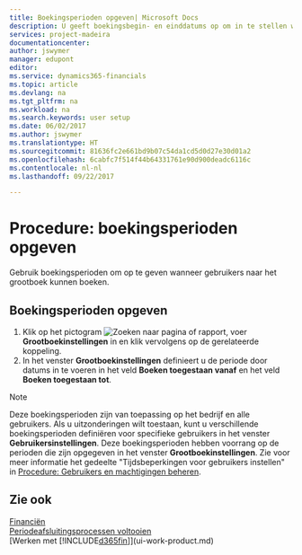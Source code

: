 ```yaml
---
title: Boekingsperioden opgeven| Microsoft Docs
description: U geeft boekingsbegin- en einddatums op om in te stellen wanneer gebruikers naar het grootboek kunnen boeken.
services: project-madeira
documentationcenter: 
author: jswymer
manager: edupont
editor: 
ms.service: dynamics365-financials
ms.topic: article
ms.devlang: na
ms.tgt_pltfrm: na
ms.workload: na
ms.search.keywords: user setup
ms.date: 06/02/2017
ms.author: jswymer
ms.translationtype: HT
ms.sourcegitcommit: 81636fc2e661bd9b07c54da1cd5d0d27e30d01a2
ms.openlocfilehash: 6cabfc7f514f44b64331761e90d900deadc6116c
ms.contentlocale: nl-nl
ms.lasthandoff: 09/22/2017

---
```

# <a name="how-to-specify-posting-periods"></a>Procedure: boekingsperioden opgeven
Gebruik boekingsperioden om op te geven wanneer gebruikers naar het grootboek kunnen boeken.  

## <a name="to-specify-posting-periods"></a>Boekingsperioden opgeven
1. Klik op het pictogram ![Zoeken naar pagina of rapport](media/ui-search/search_small.png "pictogram Zoeken naar pagina of rapport"), voer **Grootboekinstellingen** in en klik vervolgens op de gerelateerde koppeling.  
2. In het venster **Grootboekinstellingen** definieert u de periode door datums in te voeren in het veld **Boeken toegestaan vanaf** en het veld **Boeken toegestaan tot**.  

> [!NOTE]  
>   Deze boekingsperioden zijn van toepassing op het bedrijf en alle gebruikers. Als u uitzonderingen wilt toestaan, kunt u verschillende boekingsperioden definiëren voor specifieke gebruikers in het venster **Gebruikersinstellingen**. Deze boekingsperioden hebben voorrang op de perioden die zijn opgegeven in het venster **Grootboekinstellingen**. Zie voor meer informatie het gedeelte "Tijdsbeperkingen voor gebruikers instellen" in [Procedure: Gebruikers en machtigingen beheren](ui-how-users-permissions.md).

## <a name="see-also"></a>Zie ook
[Financiën](finance.md)  
[Periodeafsluitingsprocessen voltooien](year-how-complete-period-end-processes.md)  
[Werken met [!INCLUDE[d365fin](includes/d365fin_md.md)]](ui-work-product.md)

